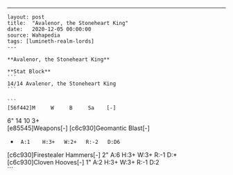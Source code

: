 ---
    layout: post
    title:  "Avalenor, the Stoneheart King"
    date:   2020-12-05 00:00:00
    source: Wahapedia
    tags: [lumineth-realm-lords]
    ---
    
    **Avalenor, the Stoneheart King**
    
    **Stat Block**
    ```
    14/14 Avalenor, the Stoneheart King
    ```
    
    ```
    [56f442]M     W     B     Sa    [-]
6"    14    10    3+    
[e85545]Weapons[-]
[c6c930]Geomantic Blast[-]
*      A:1    H:3+   W:2+   R:-2   D:D6  
[c6c930]Firestealer Hammers[-]
2"     A:6    H:3+   W:3+   R:-1   D:*   
[c6c930]Cloven Hooves[-]
1"     A:2    H:3+   W:3+   R:-1   D:2   
    ```
    
    
    